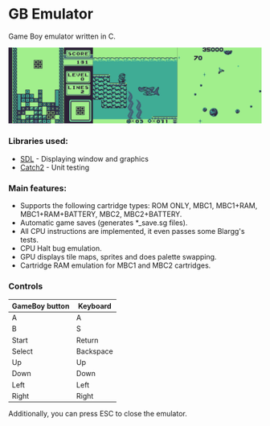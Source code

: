 # GB Emulator
Game Boy emulator written in C.

![screenshots](./README_images/gb_emu_screenshots.png)

### Libraries used:
- [SDL](https://www.libsdl.org/) - Displaying window and graphics
- [Catch2](https://github.com/catchorg/Catch2) - Unit testing

### Main features:
- Supports the following cartridge types: ROM ONLY, MBC1, MBC1+RAM, MBC1+RAM+BATTERY, MBC2, MBC2+BATTERY.
- Automatic game saves (generates *_save.sg files).
- All CPU instructions are implemented, it even passes some Blargg's tests.
- CPU Halt bug emulation.
- GPU displays tile maps, sprites and does palette swapping.
- Cartridge RAM emulation for MBC1 and MBC2 cartridges.

### Controls
| GameBoy button  | Keyboard   |
| --------------- | ---------- |
| A               | A          |
| B               | S          |
| Start           | Return     |
| Select          | Backspace  |
| Up              | Up         |
| Down            | Down       |
| Left            | Left       |
| Right           | Right      |

Additionally, you can press ESC to close the emulator.
